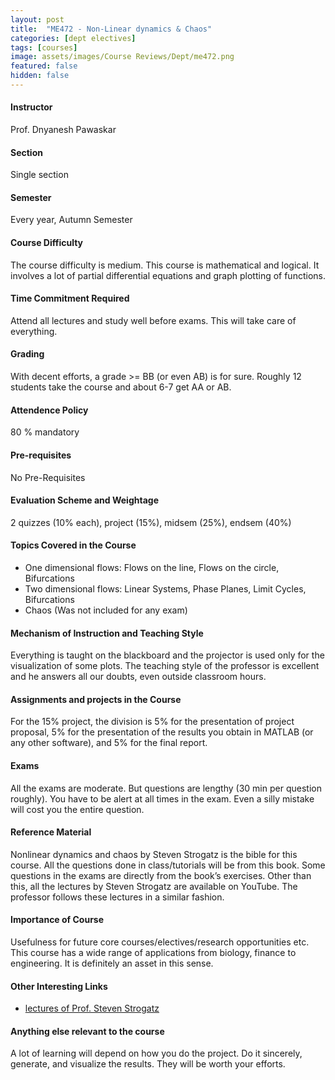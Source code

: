 ```yaml
---
layout: post
title:  "ME472 - Non-Linear dynamics & Chaos"
categories: [dept electives]
tags: [courses]
image: assets/images/Course Reviews/Dept/me472.png
featured: false
hidden: false
---
```


#### Instructor
Prof. Dnyanesh Pawaskar

#### Section
Single section

#### Semester
Every year, Autumn Semester

#### Course Difficulty
The course difficulty is medium. This course is mathematical and logical. It involves a lot of partial differential equations and graph plotting of functions.

#### Time Commitment Required
Attend all lectures and study well before exams. This will take care of everything.

#### Grading
With decent efforts, a grade >= BB (or even AB) is for sure. Roughly 12 students take the course and about 6-7 get AA or AB. 

#### Attendence Policy
80 % mandatory 

#### Pre-requisites
No Pre-Requisites

#### Evaluation Scheme and Weightage
2 quizzes (10% each), project (15%), midsem (25%), endsem (40%)

#### Topics Covered in the Course
* One dimensional flows: Flows on the line, Flows on the circle, Bifurcations
* Two dimensional flows: Linear Systems, Phase Planes, Limit Cycles, Bifurcations 
* Chaos (Was not included for any exam)

#### Mechanism of Instruction and Teaching Style
Everything is taught on the blackboard and the projector is used only for the visualization of some plots. The teaching style of the professor is excellent and he answers all our doubts, even outside classroom hours.

#### Assignments and projects in the Course
For the 15% project, the division is 5% for the presentation of project proposal, 5% for the presentation of the results you obtain in MATLAB (or any other software), and 5% for the final report. 

#### Exams
All the exams are moderate. But questions are lengthy (30 min per question roughly). You have to be alert at all times in the exam. Even a silly mistake will cost you the entire question.

#### Reference Material
Nonlinear dynamics and chaos by Steven Strogatz is the bible for this course. All the questions done in class/tutorials will be from this book. Some questions in the exams are directly from the book’s exercises. Other than this, all the lectures by Steven Strogatz are available on YouTube. The professor follows these lectures in a similar fashion.

#### Importance of Course
Usefulness for future core courses/electives/research opportunities etc. This course has a wide range of applications from biology, finance to engineering. It is definitely an asset in this sense. 

#### Other Interesting Links
* [lectures of Prof. Steven Strogatz](https://www.youtube.com/playlist?list=PLbN57C5Zdl6j_qJA-pARJnKsmROzPnO9V)

#### Anything else relevant to the course
A lot of learning will depend on how you do the project. Do it sincerely, generate, and visualize the results. They will be worth your efforts.
